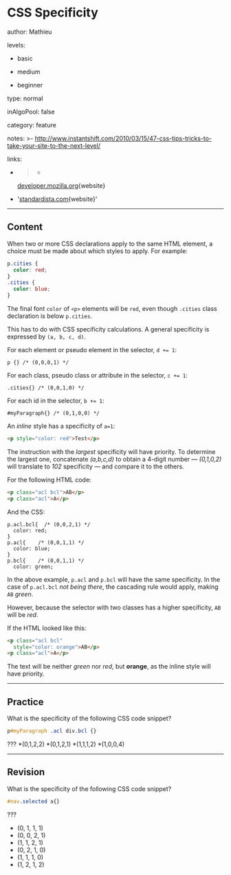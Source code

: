 # CSS Specificity
author: Mathieu

levels:

  - basic

  - medium

  - beginner

type: normal

inAlgoPool: false

category: feature

notes: >-
  http://www.instantshift.com/2010/03/15/47-css-tips-tricks-to-take-your-site-to-the-next-level/

links:

  - >-
    [developer.mozilla.org](https://developer.mozilla.org/en-US/docs/Web/CSS/Specificity){website}

  - '[standardista.com](http://standardista.com/css3/css-specificity/){website}'

---
## Content

When two or more CSS declarations apply to the same HTML element, a choice must be made about which styles to apply. For example:
```css
p.cities {
  color: red;
}
.cities {
  color: blue;
}
```
The final font `color` of `<p>` elements will be `red`, even though `.cities` class
 declaration is below `p.cities`.

This has to do with CSS specificity calculations. A general specificity is expressed by `(a, b, c, d)`.

For each element or pseudo element in the selector, `d += 1`:
```
p {} /* (0,0,0,1) */
```

For each class, pseudo class or attribute in the selector, `c += 1`:
```
.cities{} /* (0,0,1,0) */
```

For each id in the selector, `b += 1`:
```
#myParagraph{} /* (0,1,0,0) */
```

An _inline_ style has a specificity of `a=1`:
```HTML
<p style="color: red">Test</p>
```

The instruction with the *largest* specificity will have priority. To determine the largest one, concatenate *(a,b,c,d)* to obtain a 4-digit number — *(0,1,0,2)* will translate to *102* specificity — and compare it to the others.

For the following HTML code:
```html
<p class="acl bcl">AB</p>
<p class="acl">A</p>
```
And the CSS:
```
p.acl.bcl{  /* (0,0,2,1) */
  color: red;
}
p.acl{    /* (0,0,1,1) */
  color: blue;
}
p.bcl{    /* (0,0,1,1) */
  color: green;
```
In the above example, `p.acl` and `p.bcl` will have the same specificity. In the case of `p.acl.bcl` *not being there*, the cascading rule would apply, making `AB` *green*.

However, because the selector with two classes has a higher specificity, `AB` will be *red*.

If the HTML looked like this:
```html
<p class="acl bcl"
  style="color: orange">AB</p>
<p class="acl">A</p>
```
The text will be neither *green* nor *red*, but **orange**, as the inline style will have priority.

---
## Practice

What is the specificity of the following CSS code snippet?
```css
p#myParagraph .acl div.bcl {}
```

???
*(0,1,2,2)
*(0,1,2,1)
*(1,1,1,2)
*(1,0,0,4)

---
## Revision

What is the specificity of the following CSS code snippet?
```css
#nav.selected a{}
```

???
* (0, 1, 1, 1)
* (0, 0, 2, 1)
* (1, 1, 2, 1)
* (0, 2, 1, 0)
* (1, 1, 1, 0)
* (1, 2, 1, 2)
